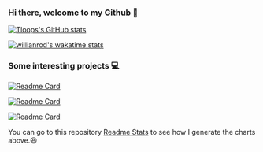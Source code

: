 ### Hi there, welcome to my Github 👋

[![Tloops's GitHub stats](https://github-readme-stats.vercel.app/api?username=Tloops&count_private=true&theme=tokyonight&show_icons=true)](https://github.com/Tloops)

[![willianrod's wakatime stats](https://github-readme-stats.vercel.app/api/wakatime?username=Tloops&theme=tokyonight&v=2)](https://github.com/Tloops)

### Some interesting projects :computer:

[![Readme Card](https://github-readme-stats.vercel.app/api/pin/?username=Select-60321&repo=select-60321&theme=tokyonight)](https://github.com/Select-60321/select-60321)

[![Readme Card](https://github-readme-stats.vercel.app/api/pin/?username=Phantom-OJ&repo=frontend&theme=tokyonight)](https://github.com/Phantom-OJ/frontend)

[![Readme Card](https://github-readme-stats.vercel.app/api/pin/?username=Have-you-ACKed-today&repo=reliable-data-transfer&theme=tokyonight)](https://github.com/Have-you-ACKed-today/reliable-data-transfer)

You can go to this repository [Readme Stats](https://github.com/anuraghazra/github-readme-stats) to see how I generate the charts above.:satisfied:

<!--

Here are some ideas to get you started:

- 🔭 I’m currently working on ...
- 🌱 I’m currently learning ...
- 👯 I’m looking to collaborate on ...
- 🤔 I’m looking for help with ...
- 💬 Ask me about ...
- 📫 How to reach me: ...
- 😄 Pronouns: ...
- ⚡ Fun fact: ...
-->

